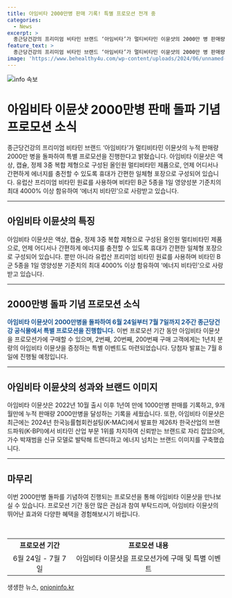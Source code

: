 ```yaml
---
title: 아임비타 2000만병 판매 기록! 특별 프로모션 전개 중
categories:
  - News
excerpt: >
  종근당건강의 프리미엄 비타민 브랜드 ‘아임비타’가 멀티비타민 이뮨샷의 2000만 병 판매량 돌파를 기념해 특별 프로모션을 진행한다. 이뮨샷은 휴대가 간편한 일체형 포장으로 언제 어디서나 에너지를 충전할 수 있으며, 유럽산 프리미엄 비타민 원료 사용과 비타민 B군 5종을 1일 영양성분 기준치의 최대 4000% 이상 함유하고 있다. 2000만병 돌파 기념 프로모션은 6월 24일부터 7월 7일까지 종근당건강 공식몰에서 진행되며, 특별 이벤트도 마련돼 있다.
feature_text: >
  종근당건강의 프리미엄 비타민 브랜드 ‘아임비타’가 멀티비타민 이뮨샷의 2000만 병 판매량 돌파를 기념해 특별 프로모션을 진행한다. 이뮨샷은 휴대가 간편한 일체형 포장으로 언제 어디서나 에너지를 충전할 수 있으며, 유럽산 프리미엄 비타민 원료 사용과 비타민 B군 5종을 1일 영양성분 기준치의 최대 4000% 이상 함유하고 있다. 2000만병 돌파 기념 프로모션은 6월 24일부터 7월 7일까지 종근당건강 공식몰에서 진행되며, 특별 이벤트도 마련돼 있다.
image: 'https://www.behealthy4u.com/wp-content/uploads/2024/06/unnamed-file.png'
---
```


<p><img src="https://www.behealthy4u.com/wp-content/uploads/2024/06/unnamed-file.png" alt="info 속보" /></p>

<h1>아임비타 이뮨샷 2000만병 판매 돌파 기념 프로모션 소식</h1>

<p data-ke-size="size16">종근당건강의 프리미엄 비타민 브랜드 ‘아임비타’가 멀티비타민 이뮨샷의 누적 판매량 2000만 병을 돌파하여 특별 프로모션을 진행한다고 밝혔습니다. 아임비타 이뮨샷은 액상, 캡슐, 정제 3중 복합 제형으로 구성된 올인원 멀티비타민 제품으로, 언제 어디서나 간편하게 에너지를 충전할 수 있도록 휴대가 간편한 일체형 포장으로 구성되어 있습니다. 유럽산 프리미엄 비타민 원료를 사용하며 비타민 B군 5종을 1일 영양성분 기준치의 최대 4000% 이상 함유하여 ‘에너지 비타민’으로 사랑받고 있습니다.</p>

<hr>

<h2 data-ke-size="size26">아임비타 이뮨샷의 특징</h2>

<p data-ke-size="size16">아임비타 이뮨샷은 액상, 캡슐, 정제 3중 복합 제형으로 구성된 올인원 멀티비타민 제품으로, 언제 어디서나 간편하게 에너지를 충전할 수 있도록 휴대가 간편한 일체형 포장으로 구성되어 있습니다. 뿐만 아니라 유럽산 프리미엄 비타민 원료를 사용하며 비타민 B군 5종을 1일 영양성분 기준치의 최대 4000% 이상 함유하여 ‘에너지 비타민’으로 사랑받고 있습니다.</p>

<hr>

<h2 data-ke-size="size26">2000만병 돌파 기념 프로모션 소식</h2>

<p data-ke-size="size16"><b><span style="color: #1a5490;">아임비타 이뮨샷이 2000만병을 돌파하여 6월 24일부터 7월 7일까지 2주간 종근당건강 공식몰에서 특별 프로모션을 진행합니다.</span></b> 이번 프로모션 기간 동안 아임비타 이뮨샷을 프로모션가에 구매할 수 있으며, 2번째, 20번째, 200번째 구매 고객에게는 1년치 분량의 아임비타 이뮨샷을 증정하는 특별 이벤트도 마련되었습니다. 당첨자 발표는 7월 8일에 진행될 예정입니다.</p>

<hr>

<h2 data-ke-size="size26">아임비타 이뮨샷의 성과와 브랜드 이미지</h2>

<p data-ke-size="size16">아임비타 이뮨샷은 2022년 10월 출시 이후 1년여 만에 1000만병 판매를 기록하고, 9개월만에 누적 판매량 2000만병을 달성하는 기록을 세웠습니다. 또한, 아임비타 이뮨샷은 최근에는 2024년 한국능률협회컨설팅(K-MAC)에서 발표한 제26차 한국산업의 브랜드파워(K-BPI)에서 비타민 산업 부문 1위를 차지하여 신뢰받는 브랜드로 자리 잡았으며, 가수 박재범을 신규 모델로 발탁해 트렌디하고 에너지 넘치는 브랜드 이미지를 구축했습니다.</p>

<hr>

<h2 data-ke-size="size26">마무리</h2>

<p data-ke-size="size16">이번 2000만병 돌파를 기념하여 진행되는 프로모션을 통해 아임비타 이뮨샷을 만나보실 수 있습니다. 프로모션 기간 동안 많은 관심과 참여 부탁드리며, 아임비타 이뮨샷의 뛰어난 효과와 다양한 혜택을 경험해보시기 바랍니다.</p>

<p data-ke-size="size16">&nbsp;</p>

<table>
    <tbody>
        <tr>
            <td style="text-align: center; height: 17px;"><b>프로모션 기간</b></td>
            <td style="text-align: center; height: 17px;"><b>프로모션 내용</b></td>
        </tr>
        <tr>
            <td style="text-align: center; height: 17px;">6월 24일 - 7월 7일</td>
            <td style="text-align: center; height: 17px;">아임비타 이뮨샷을 프로모션가에 구매 및 특별 이벤트</td>
        </tr>
    </tbody>
</table>
생생한 뉴스, <a href="https://onioninfo.kr" rel="dofollow">onioninfo.kr</a>


